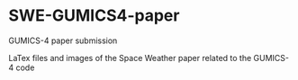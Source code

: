 # SWE-GUMICS4-paper
GUMICS-4 paper submission

LaTex files and images of the Space Weather paper related to the GUMICS-4 code
